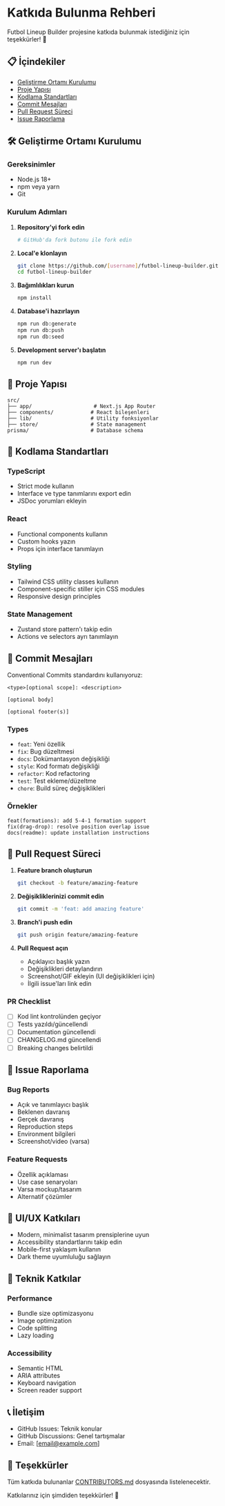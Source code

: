 # Katkıda Bulunma Rehberi

Futbol Lineup Builder projesine katkıda bulunmak istediğiniz için teşekkürler! 🎉

## 📋 İçindekiler

- [Geliştirme Ortamı Kurulumu](#geliştirme-ortamı-kurulumu)
- [Proje Yapısı](#proje-yapısı)
- [Kodlama Standartları](#kodlama-standartları)
- [Commit Mesajları](#commit-mesajları)
- [Pull Request Süreci](#pull-request-süreci)
- [Issue Raporlama](#issue-raporlama)

## 🛠️ Geliştirme Ortamı Kurulumu

### Gereksinimler
- Node.js 18+
- npm veya yarn
- Git

### Kurulum Adımları

1. **Repository'yi fork edin**
   ```bash
   # GitHub'da fork butonu ile fork edin
   ```

2. **Local'e klonlayın**
   ```bash
   git clone https://github.com/[username]/futbol-lineup-builder.git
   cd futbol-lineup-builder
   ```

3. **Bağımlılıkları kurun**
   ```bash
   npm install
   ```

4. **Database'i hazırlayın**
   ```bash
   npm run db:generate
   npm run db:push
   npm run db:seed
   ```

5. **Development server'ı başlatın**
   ```bash
   npm run dev
   ```

## 📁 Proje Yapısı

```
src/
├── app/                    # Next.js App Router
├── components/            # React bileşenleri
├── lib/                   # Utility fonksiyonlar
├── store/                 # State management
prisma/                    # Database schema
```

## 📝 Kodlama Standartları

### TypeScript
- Strict mode kullanın
- Interface ve type tanımlarını export edin
- JSDoc yorumları ekleyin

### React
- Functional components kullanın
- Custom hooks yazın
- Props için interface tanımlayın

### Styling
- Tailwind CSS utility classes kullanın
- Component-specific stiller için CSS modules
- Responsive design principles

### State Management
- Zustand store pattern'ı takip edin
- Actions ve selectors ayrı tanımlayın

## 📝 Commit Mesajları

Conventional Commits standardını kullanıyoruz:

```
<type>[optional scope]: <description>

[optional body]

[optional footer(s)]
```

### Types
- `feat`: Yeni özellik
- `fix`: Bug düzeltmesi
- `docs`: Dokümantasyon değişikliği
- `style`: Kod formatı değişikliği
- `refactor`: Kod refactoring
- `test`: Test ekleme/düzeltme
- `chore`: Build süreç değişiklikleri

### Örnekler
```
feat(formations): add 5-4-1 formation support
fix(drag-drop): resolve position overlap issue
docs(readme): update installation instructions
```

## 🔄 Pull Request Süreci

1. **Feature branch oluşturun**
   ```bash
   git checkout -b feature/amazing-feature
   ```

2. **Değişikliklerinizi commit edin**
   ```bash
   git commit -m 'feat: add amazing feature'
   ```

3. **Branch'i push edin**
   ```bash
   git push origin feature/amazing-feature
   ```

4. **Pull Request açın**
   - Açıklayıcı başlık yazın
   - Değişiklikleri detaylandırın
   - Screenshot/GIF ekleyin (UI değişiklikleri için)
   - İlgili issue'ları link edin

### PR Checklist
- [ ] Kod lint kontrolünden geçiyor
- [ ] Tests yazıldı/güncellendi
- [ ] Documentation güncellendi
- [ ] CHANGELOG.md güncellendi
- [ ] Breaking changes belirtildi

## 🐛 Issue Raporlama

### Bug Reports
- Açık ve tanımlayıcı başlık
- Beklenen davranış
- Gerçek davranış
- Reproduction steps
- Environment bilgileri
- Screenshot/video (varsa)

### Feature Requests
- Özellik açıklaması
- Use case senaryoları
- Varsa mockup/tasarım
- Alternatif çözümler

## 🎨 UI/UX Katkıları

- Modern, minimalist tasarım prensiplerine uyun
- Accessibility standartlarını takip edin
- Mobile-first yaklaşım kullanın
- Dark theme uyumluluğu sağlayın

## 🔧 Teknik Katkılar

### Performance
- Bundle size optimizasyonu
- Image optimization
- Code splitting
- Lazy loading

### Accessibility
- Semantic HTML
- ARIA attributes
- Keyboard navigation
- Screen reader support

## 📞 İletişim

- GitHub Issues: Teknik konular
- GitHub Discussions: Genel tartışmalar
- Email: [email@example.com]

## 🙏 Teşekkürler

Tüm katkıda bulunanlar [CONTRIBUTORS.md](CONTRIBUTORS.md) dosyasında listelenecektir.

Katkılarınız için şimdiden teşekkürler! 🚀

